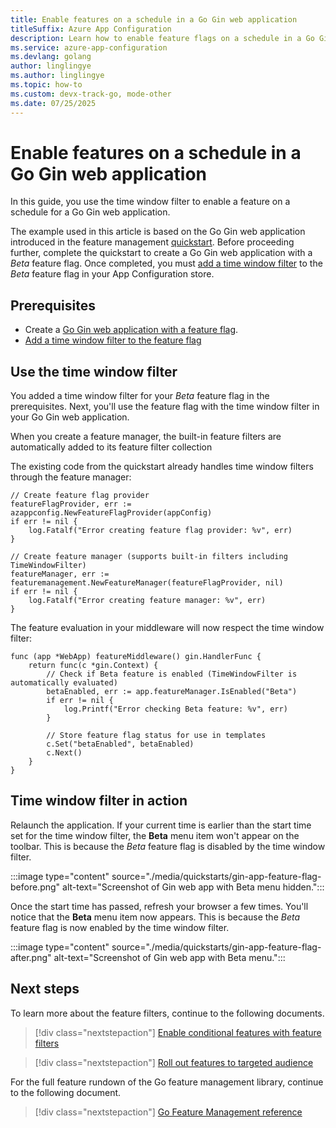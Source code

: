 ```yaml
---
title: Enable features on a schedule in a Go Gin web application
titleSuffix: Azure App Configuration
description: Learn how to enable feature flags on a schedule in a Go Gin web application by using time window filters.
ms.service: azure-app-configuration
ms.devlang: golang
author: linglingye
ms.author: linglingye
ms.topic: how-to
ms.custom: devx-track-go, mode-other
ms.date: 07/25/2025
---
```


# Enable features on a schedule in a Go Gin web application

In this guide, you use the time window filter to enable a feature on a schedule for a Go Gin web application. 

The example used in this article is based on the Go Gin web application introduced in the feature management [quickstart](./quickstart-feature-flag-go-gin.md). Before proceeding further, complete the quickstart to create a Go Gin web application with a *Beta* feature flag. Once completed, you must [add a time window filter](./howto-timewindow-filter.md) to the *Beta* feature flag in your App Configuration store.

## Prerequisites

- Create a [Go Gin web application with a feature flag](./quickstart-feature-flag-go-gin.md).
- [Add a time window filter to the feature flag](./howto-timewindow-filter.md)

## Use the time window filter

You added a time window filter for your *Beta* feature flag in the prerequisites. Next, you'll use the feature flag with the time window filter in your Go Gin web application.

When you create a feature manager, the built-in feature filters are automatically added to its feature filter collection

The existing code from the quickstart already handles time window filters through the feature manager:

```golang
// Create feature flag provider
featureFlagProvider, err := azappconfig.NewFeatureFlagProvider(appConfig)
if err != nil {
    log.Fatalf("Error creating feature flag provider: %v", err)
}

// Create feature manager (supports built-in filters including TimeWindowFilter)
featureManager, err := featuremanagement.NewFeatureManager(featureFlagProvider, nil)
if err != nil {
    log.Fatalf("Error creating feature manager: %v", err)
}
```

The feature evaluation in your middleware will now respect the time window filter:

```golang
func (app *WebApp) featureMiddleware() gin.HandlerFunc {
    return func(c *gin.Context) {
        // Check if Beta feature is enabled (TimeWindowFilter is automatically evaluated)
        betaEnabled, err := app.featureManager.IsEnabled("Beta")
        if err != nil {
            log.Printf("Error checking Beta feature: %v", err)
        }

        // Store feature flag status for use in templates
        c.Set("betaEnabled", betaEnabled)
        c.Next()
    }
}
```

## Time window filter in action

Relaunch the application. If your current time is earlier than the start time set for the time window filter, the **Beta** menu item won't appear on the toolbar. This is because the *Beta* feature flag is disabled by the time window filter.

:::image type="content" source="./media/quickstarts/gin-app-feature-flag-before.png" alt-text="Screenshot of Gin web app with Beta menu hidden.":::

Once the start time has passed, refresh your browser a few times. You'll notice that the **Beta** menu item now appears. This is because the *Beta* feature flag is now enabled by the time window filter.

:::image type="content" source="./media/quickstarts/gin-app-feature-flag-after.png" alt-text="Screenshot of Gin web app with Beta menu.":::

## Next steps

To learn more about the feature filters, continue to the following documents.

> [!div class="nextstepaction"]
> [Enable conditional features with feature filters](./howto-feature-filters.md)

> [!div class="nextstepaction"]
> [Roll out features to targeted audience](./howto-targetingfilter.md)

For the full feature rundown of the Go feature management library, continue to the following document.

> [!div class="nextstepaction"]
> [Go Feature Management reference](https://pkg.go.dev/github.com/microsoft/Featuremanagement-Go/featuremanagement)